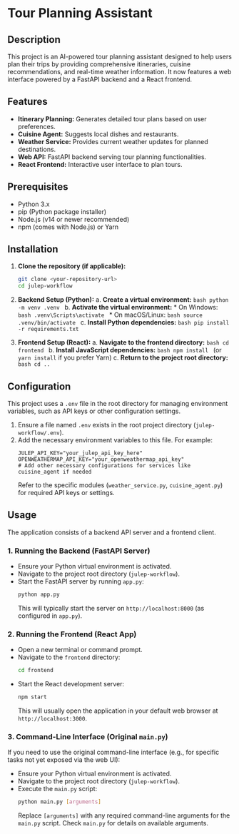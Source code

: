 # Tour Planning Assistant

## Description
This project is an AI-powered tour planning assistant designed to help users plan their trips by providing comprehensive itineraries, cuisine recommendations, and real-time weather information. It now features a web interface powered by a FastAPI backend and a React frontend.

## Features
*   **Itinerary Planning:** Generates detailed tour plans based on user preferences.
*   **Cuisine Agent:** Suggests local dishes and restaurants.
*   **Weather Service:** Provides current weather updates for planned destinations.
*   **Web API:** FastAPI backend serving tour planning functionalities.
*   **React Frontend:** Interactive user interface to plan tours.

## Prerequisites
*   Python 3.x
*   pip (Python package installer)
*   Node.js (v14 or newer recommended)
*   npm (comes with Node.js) or Yarn

## Installation

1.  **Clone the repository (if applicable):**
    ```bash
    git clone <your-repository-url>
    cd julep-workflow
    ```

2.  **Backend Setup (Python):**
    a.  **Create a virtual environment:**
        ```bash
        python -m venv .venv
        ```
    b.  **Activate the virtual environment:**
        *   On Windows:
            ```bash
            .venv\Scripts\activate
            ```
        *   On macOS/Linux:
            ```bash
            source .venv/bin/activate
            ```
    c.  **Install Python dependencies:**
        ```bash
        pip install -r requirements.txt
        ```

3.  **Frontend Setup (React):**
    a.  **Navigate to the frontend directory:**
        ```bash
        cd frontend
        ```
    b.  **Install JavaScript dependencies:**
        ```bash
        npm install
        ```
        (or `yarn install` if you prefer Yarn)
    c.  **Return to the project root directory:**
        ```bash
        cd ..
        ```

## Configuration

This project uses a `.env` file in the root directory for managing environment variables, such as API keys or other configuration settings.

1.  Ensure a file named `.env` exists in the root project directory (`julep-workflow/.env`).
2.  Add the necessary environment variables to this file. For example:
    ```env
    JULEP_API_KEY="your_julep_api_key_here"
    OPENWEATHERMAP_API_KEY="your_openweathermap_api_key"
    # Add other necessary configurations for services like cuisine_agent if needed
    ```
    Refer to the specific modules (`weather_service.py`, `cuisine_agent.py`) for required API keys or settings.

## Usage

The application consists of a backend API server and a frontend client.

### 1. Running the Backend (FastAPI Server)

*   Ensure your Python virtual environment is activated.
*   Navigate to the project root directory (`julep-workflow`).
*   Start the FastAPI server by running `app.py`:
    ```bash
    python app.py
    ```
    This will typically start the server on `http://localhost:8000` (as configured in `app.py`).

### 2. Running the Frontend (React App)

*   Open a new terminal or command prompt.
*   Navigate to the `frontend` directory:
    ```bash
    cd frontend
    ```
*   Start the React development server:
    ```bash
    npm start
    ```
    This will usually open the application in your default web browser at `http://localhost:3000`.

### 3. Command-Line Interface (Original `main.py`)

If you need to use the original command-line interface (e.g., for specific tasks not yet exposed via the web UI):

*   Ensure your Python virtual environment is activated.
*   Navigate to the project root directory (`julep-workflow`).
*   Execute the `main.py` script:
    ```bash
    python main.py [arguments]
    ```
    Replace `[arguments]` with any required command-line arguments for the `main.py` script. Check `main.py` for details on available arguments.
